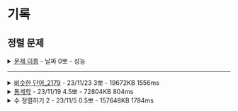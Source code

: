 # 기록
## 정렬 문제


<details>
<summary><a href="">문제 이름</a> - 날짜 0뽀 - 성능</summary>
<div markdown="1">
<ul>
<li>- [문제 링크]() </li>
<li>- 공개한 1등 기록: </li>
<li>- 추정 시간 복잡도: </li>
<li>- 문제 핵심</li>
<li>- 해결 과정</li>
<li>- 다른 코드 감상 및 배울 점</li>
<li>- 궁금하다! 더 공부하고 싶다!</li>
<li>- 하고 싶은 말</li>
<li>- [노션 링크]() - 다른 코드 및 틀린 코드 확인</li>
</ul>
</div>
</details>

-----

<details>
<summary><a href="SimilarWords.java">비슷한 단어_2179</a> - 23/11/23 3뽀 - 19672KB 1556ms</summary>
<div markdown="1">
<ul>
<li><a href="https://www.acmicpc.net/problem/2179">문제 링크</a></li>
<li>공개한 1등 기록: 18528KB 220ms</li>
<li>문제 핵심<ul>
<li>DP - LIS -&gt; Nope<ul>
<li>DP - LIS, 입력 받으며 이전 배열과 비교</li>
<li>이때, 겹치는 값의 max 값 구하고, max면 저장 후 해당 값 출력</li>
</ul>
</li>
<li>정렬 - Compare 사용 -&gt; 코드 공부 참고</li>
</ul>
</li>
<li>해결 과정<ul>
<li>메모리 초과, → 2차원 배열 arr 그냥 1차원 배열로 변경</li>
<li>첫 번째 입력 받은 값으로 답 출력이 되지 않아 조건문 maxDigit &lt;= digit &amp;&amp; j &lt; firstIdx로 변경</li>
<li>maxDigit == digit &amp;&amp; j &lt; firstIdx 와 maxDigit &lt; digit 따로 분리! → 정답!</li>
</ul>
</li>
<li>다른 코드 감상 및 배울 점<ul>
<li>String[] arr (입력 받는 배열), Word[] words(정렬, 이전 순서 기억하는 객체 배열), int[] lengthArr(arr 배열의 idx에 접두사 최대 길이 저장하는 배열) 선언해 적절히 저장해 조건 맞춰 출력</li>
<li>Comparable 구현해 단어 순 정렬 → 두 문자의 접두사 길이 구하기 → 접두사 길이 최댓값 갱신 → 정렬 전 입력받은 단어의 위치에 접두가 길이값 갱신 및 저장 → max 길이 돌면서 출력</li>
</ul>
</li>
<li>궁금하다! 더 공부하고 싶다!<ul>
<li>maxDigit == digit &amp;&amp; j &lt; firstIdx , maxDigit &lt; digit , else(break)로 분리 → 왜 안 되지?</li>
<li>HashMap으로 좀 더 효율적으로/간단하게 짜는 법!</li>
<li>접두사 비교하는 거라 정렬인가? 정렬로 푸는 게 최적인 걸 어떻게 알 수 있지?</li>
</ul>
</li>
<li>하고 싶은 말<ul>
<li>최적 풀이로 풀지는 못했고, LIS라고 생각하고 이분탐색으로도 풀지는 못했지만(풀리는지도 모르겠지만) 그래도 풀어서 조금은 뿌듯</li>
</ul>
</li>
<li><a href="https://hannanana.notion.site/_2179-ac2762c667764b5984f2e4b78d06364f?pvs=4">노션 링크</a> - 다른 코드 및 틀린 코드 확인</li>
</ul>
</div>
</details>

<details>
<summary><a href="Statistics.java">통계학</a> - 23/11/19 4.5뽀 - 72804KB 804ms</summary>
<div markdown="1">
<ul>
<li><a href="https://www.acmicpc.net/problem/2108">문제 링크</a></li>
<li>공개한 1등 기록: 14608KB 164ms</li>
<li>문제 핵심<ul>
<li>산술평균(반올림 구하기), 중앙값, 최빈값(정렬), 범위 출력하기</li>
</ul>
</li>
<li>해결 과정<ul>
<li>산술 평균 - <code>(double) sum / length</code> 로 소수 계산 후 Math.round로 반올림 (String.format으로 하면 -0 출력)</li>
<li>중앙값 - length / 2 (모두 홀수라 가능)</li>
<li>최빈값 - 입력 시부터 Map에 해당 숫자(Key)와 해당 숫자를 count한 수(Value)를 짝지어 넣은 후, Value로 내림차순, Key로 오름차순함. 2개 이상이면 두 번째 값 출력.</li>
<li>범위 - 정렬 후 arr[N-1] - arr[0] 계산</li>
</ul>
</li>
<li>다른 코드 감상 및 배울 점<ul>
<li>sort 이용하지 않고, 입력 for에서 max, min 찾고, 해당 자리 count 배열에 개수 추가 후 두 번째 for에서 min-max 범위에서 count &gt; n/2 이면 중앙값, count 최댓값 찾으며 flag 이용해 두 번째 값 찾아주기.</li>
</ul>
</li>
<li>궁금하다! 더 공부하고 싶다!<ul>
<li>중앙값을 지나쳤을 때, median 중복이 두 개 이상이면 무조건 그게 최빈값인가..? 왜 이 조건이 가능하지?</li>
<li>String.Format은 왜 -0으로 출력되는가.</li>
<li>Generic, wild card 사용(extends, super), comparator, comparable, compareTo 의미 및 사용법</li>
<li> > 0, < 0일 때 정렬 원리 개념</li>
<li>Map에서 value로 정럴하면 value가 같을 때 key는 원래 순서 그대로 정렬되는 건가?</li>
<li>EntryList 사용법, LinkedList&lt;&gt;(map.entrySet()) 의미(→ 이게 초기값 설정? iterator로 돌면서 각 set를 list idx와 매핑..해? 변환?)</li>
<li>SortedMap, LinkedHashMap 사용법</li>
</ul>
</li>
<li>하고 싶은 말<ul>
<li>미뤘던 정렬을 그래도… 간단하게 람다만이지만! 공부했다! 정렬하는 법, 반올림하는 법을 알았다!</li>
</ul>
</li>
<li><a href="https://hannanana.notion.site/_2108-a56aac6c007549da85a8d42ac91c3f09?pvs=4">노션 링크</a> - 다른 코드 및 틀린 코드 확인</li>
</ul>
</div>
</details>

<details>
<summary>수 정렬하기 2 - 23/11/5 0.5뽀 - 157648KB 1784ms</summary>
<div markdown="1">
<ul>
<li>공개한 1등 기록: 44816KB 628ms</li>
<li>문제 핵심<ul>
<li>빠른 정렬</li>
</ul>
</li>
<li>어려웠던 부분 해결<ul>
<li>PriorityQueue로 정렬</li>
<li>시간 제한 해결 위해 BufferedReader, StringBuilder 사용</li>
</ul>
</li>
<li>순위 코드 분석 후 배운 점<ul>
<li>read() 구현 및 배열에 저장 후 true 값 출력(자동 정렬)</li>
<li>Arrays.stream(arr).forEach(System.out::println); 이용</li>
</ul>
</li>
<li>보충이 필요한 지식<ul>
<li>PriorityQueue 정렬 방식</li>
<li>효율적인 정렬 방식</li>
<li>pq 이용! Arrays.sort가 더 빠름. 왜지? </li>
</ul>
</li>
<li>~칭찬~<ul>
<li>뚝딱~ 풀었지~! 시간은 늦지만~! pq를 사용한 점도 뿌듯!</li>
</ul>
</li>
</ul>
</div>
</details>